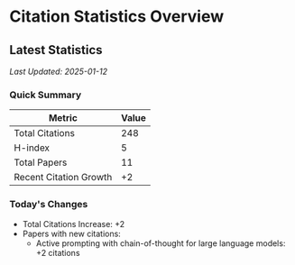 # Citation Statistics Overview

## Latest Statistics
*Last Updated: 2025-01-12*

### Quick Summary
| Metric | Value |
| ------ | ----- |
| Total Citations | 248 |
| H-index | 5 |
| Total Papers | 11 |
| Recent Citation Growth | +2 |

### Today's Changes
- Total Citations Increase: +2
- Papers with new citations:
  - Active prompting with chain-of-thought for large language models: +2 citations